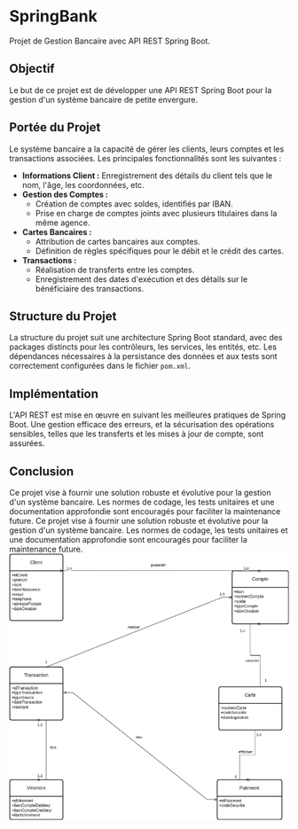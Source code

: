 # SpringBank

Projet de Gestion Bancaire avec API REST Spring Boot.

## Objectif

Le but de ce projet est de développer une API REST Spring Boot pour la gestion d'un système bancaire de petite envergure.

## Portée du Projet

Le système bancaire a la capacité de gérer les clients, leurs comptes et les transactions associées. Les principales fonctionnalités sont les suivantes :

- **Informations Client :** Enregistrement des détails du client tels que le nom, l'âge, les coordonnées, etc.
- **Gestion des Comptes :**
    - Création de comptes avec soldes, identifiés par IBAN.
    - Prise en charge de comptes joints avec plusieurs titulaires dans la même agence.
- **Cartes Bancaires :**
    - Attribution de cartes bancaires aux comptes.
    - Définition de règles spécifiques pour le débit et le crédit des cartes.
- **Transactions :**
    - Réalisation de transferts entre les comptes.
    - Enregistrement des dates d'exécution et des détails sur le bénéficiaire des transactions.

## Structure du Projet

La structure du projet suit une architecture Spring Boot standard, avec des packages distincts pour les contrôleurs, les services, les entités, etc. Les dépendances nécessaires à la persistance des données et aux tests sont correctement configurées dans le fichier `pom.xml`.

## Implémentation

L'API REST est mise en œuvre en suivant les meilleures pratiques de Spring Boot. Une gestion efficace des erreurs, et la sécurisation des opérations sensibles, telles que les transferts et les mises à jour de compte, sont assurées.

## Conclusion

Ce projet vise à fournir une solution robuste et évolutive pour la gestion d'un système bancaire. Les normes de codage, les tests unitaires et une documentation approfondie sont encouragés pour faciliter la maintenance future.
Ce projet vise à fournir une solution robuste et évolutive pour la gestion d'un système bancaire. Les normes de codage, les tests unitaires et une documentation approfondie sont encouragés pour faciliter la maintenance future.
![Diagramme de Classe](https://github.com/PatriceAlan/SpringBank/blob/main/diagramDeClasseSpringBank.png?raw=true)